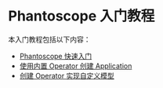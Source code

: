 # Phantoscope 入门教程

本入门教程包括以下内容：

- [Phantoscope  快速入门](./phantoscope_101)
- [使用内置 Operator 创建 Application](./create_application.md)
- [创建 Operator 实现自定义模型](./create_operator.md)

